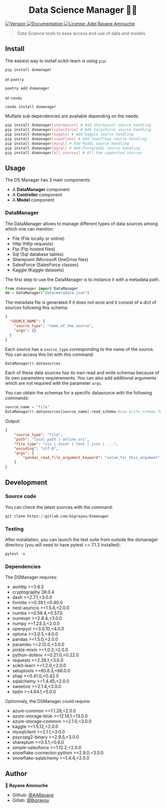 <h1 align="center"
>Data Science Manager 👨‍💻
</h1>
<p
>
  <a
  href="#"
  target="_blank"
  >
    <img
    alt="Version"
    src="https://img.shields.io/badge/version-1.2-blue.svg?cacheSeconds=2592000"
    />
  </a>
  <a
  href="http://dsmanager.rtfd.io/"
  target="_blank"
  >
    <img
    alt="Documentation"
    src="https://img.shields.io/badge/documentation-rtfd-orange.svg"
    />
  </a>
  <a
  href="LICENSE"
  target="_blank"
  >
    <img
    alt="License: Adel Rayane Amrouche"
    src="https://img.shields.io/badge/License-Adel Rayane Amrouche-yellow.svg"
    />
  </a>
</p>

> Data Science tools to ease access and use of data and models

## Install

The easiest way to install scikit-learn is using `pip`:

```sh
pip install dsmanager
```

or `poetry`

```sh
poetry add dsmanager
```

or `conda`

```sh
conda install dsmanager
```

Multiple sub dependencies are available depending on the needs:

```sh
pip install dsmanager[sharepoint] # Add Sharepoint source handling
pip install dsmanager[salesforce] # Add SalesForce source handling
pip install dsmanager[kaggle] # Add Kaggle source handling
pip install dsmanager[snowflake] # Add Snowflkae source handling
pip install dsmanager[mysql] # Add MySQL source handling
pip install dsmanager[pgsql] # Add PostgreSQL source handling
pip install dsmanager[all_sources] # All the supported sources
```

## Usage

The DS Manager has 3 main components:

- A **DataManager** component
- A **Controller** component
- A **Model** component

### DataManager

The DataManager allows to manage different types of data sources among which one can mention:

- File (File locally or online)
- Http (Http requests)
- Ftp (Ftp hosted files)
- Sql (Sql database tables)
- Sharepoint (Microsoft OneDrive files)
- SalesForce (SalesForce classes)
- Kaggle (Kaggle datasets)

The first step to use the DataManager is to instance it with a metadata path.

```python
from dsmanager import DataManager
dm = DataManager("data/metadata.json")
```

The metadata file is generated if it does not exist and it consist of a dict of sources following this schema:

```json
{
  "SOURCE_NAME": {
    "source_type": "name_of_the_source",
    "args": {}
  }
}
```

Each source has a `source_type` corresponding to the name of the source. You can access this list with this command:

```python
DataManager().datasources
```

Each of these data sources has its own read and write schemas because of its own parameters requierements. You can also add additional arguments which are not required with the parameter `args`.

You can obtain the schemas for a specific datasource with the following commands:

```python
source_name = "file"
DataManager().datasources[source_name].read_schema #use write_schema for the output sources.
```

Output:

```json
{
    "source_type": "file",
    "path": "local_path | online_uri",
    "file_type": "csv | excel | text | json | ...",
    "encoding": "utf-8",
    "args": {
        "pandas_read_file_argument_keyword": "value_for_this_argument"
    }
}
```

## Development

### Source code

You can check the latest sources with the command:

```python
git clone https://gitlab.com/bigrayou/dsmanager
```

### Testing

After installation, you can launch the test suite from outside the dsmanager directory (you will need to have pytest >= 7.1.3 installed):

```python
pytest -v
```

### Dependencies

The DSManager requires:

- aiohttp >=3.8.3
- cryptography 38.0.4
- dash >=2.7.1,<3.0.0
- llvmlite >=0.39.1,<0.40.0
- nest-asyncio >=1.5.6,<2.0.0
- numba >=0.56.4,<0.57.0
- numexpr >=2.8.4,<3.0.0
- numpy >=1.23.3,<2.0.0
- openpyxl >=3.0.10,<4.0.0
- optuna >=3.0.5,<4.0.0
- pandas >=1.5.0,<2.0.0
- paramiko >=2.12.0,<3.0.0
- pickle-mixin >=1.0.2,<2.0.0
- python-dotenv >=0.21.0,<0.22.0
- requests >=2.28.1,<3.0.0
- scikit-learn >=1.2.0,<2.0.0
- setuptools >=65.6.3,<66.0.0
- shap >=0.41.0,<0.42.0
- sqlalchemy >=1.4.45,<2.0.0
- sweetviz >=2.1.4,<3.0.0
- tqdm >=4.64.1,<5.0.0

Optionnaly, the DSManager could require:

- azure-common >=1.1.28,<2.0.0
- azure-storage-blob >=12.14.1,<13.0.0
- azure-storage-common >=2.1.0,<3.0.0
- kaggle >=1.5.12,<2.0.0
- mysqlclient >=2.1.1,<3.0.0
- psycopg2-binary >=2.9.5,<3.0.0
- shareplum >=0.5.1,<0.6.0
- simple-salesforce >=1.12.2,<2.0.0
- snowflake-connector-python >=2.9.0,<3.0.0
- snowflake-sqlalchemy >=1.4.4,<2.0.0

## Author

👤 **Rayane Amrouche**

- Github: [@AARayane](https://github.com/AARayane)
- Gitlab: [@Bigrayou](https://gitlab.com/bigrayou)

